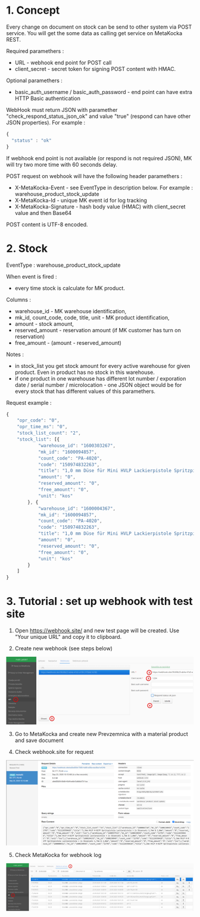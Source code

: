 # 1. Concept
Every change on document on stock can be send to other system via POST service. You will get the some data as calling get service on MetaKocka REST. 

Required paramethers :
* URL - webhook end point for POST call
* client_secret - secret token for signing POST content with HMAC.

Optional paramethers :
* basic_auth_username / basic_auth_password - end point can have extra HTTP Basic authentication

WebHook must return JSON with paramether "check_respond_status_json_ok" and value "true" (respond can have other JSON properties). For example :
``` javascript
{
  "status" : "ok"
}
```
If webhook end point is not available (or respond is not required JSON), MK will try two more time with 60 seconds delay.

POST request on webhook will have the following header paramethers :
* X-MetaKocka-Event - see EventType in description below. For example : warehouse_product_stock_update
* X-MetaKocka-Id - unique MK event id for log tracking
* X-MetaKocka-Signature - hash body value (HMAC) with client_secret value and then Base64

POST content is UTF-8 encoded.  

# 2. Stock
EventType : warehouse_product_stock_update

When event is fired :
* every time stock is calculate for MK product. 

Columns :
* warehouse_id - MK warehouse identification,
* mk_id, count_code, code, title, unit -  MK product identification,
* amount - stock amount,
* reserved_amount - reservation amount (if MK customer has turn on reservation)
* free_amount - (amount - reserved_amount)

Notes :
* in stock_list you get stock amount for every active warehouse for given product. Even in product has no stock in this warehouse.
* if one product in one warehouse has different lot number / exporation date / serial number / microlocation - one JSON object would be for every stock that has different values of this paramethers.

Request example :
``` javascript
{
	"opr_code": "0",
	"opr_time_ms": "0",
	"stock_list_count": "2",
	"stock_list": [{
			"warehouse_id": "1600303267",
			"mk_id": "1600094857",
			"count_code": "PA-4020",
			"code": "150974832263",
			"title": "1,0 mm Düse für Mini HVLP Lackierpistole Spritzpistole Düsen set Nadel Rostfrei",
			"amount": "0",
			"reserved_amount": "0",
			"free_amount": "0",
			"unit": "kos"
		}, {
			"warehouse_id": "1600004367",
			"mk_id": "1600094857",
			"count_code": "PA-4020",
			"code": "150974832263",
			"title": "1,0 mm Düse für Mini HVLP Lackierpistole Spritzpistole Düsen set Nadel Rostfrei",
			"amount": "0",
			"reserved_amount": "0",
			"free_amount": "0",
			"unit": "kos"
		}
	]
}
```

# 3. Tutorial : set up webhook with test site
1. Open https://webhook.site/ and new test page will be created. Use "Your unique URL" and copy it to clipboard.

2. Create new webhook (see steps below)

![](/img/webhook_stock_1.png)

3. Go to MetaKocka and create new Prevzemnica with a material product and save document

4. Check webhook.site for request 

![](/img/webhook_stock_3.png)

5. Check MetaKocka for webhook log

![](/img/webhook_stock_4.png)
